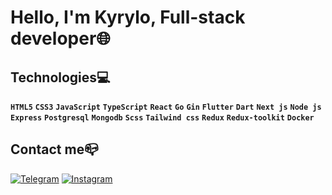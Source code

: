 # **Hello, I'm Kyrylo, Full-stack developer🌐**

## Technologies💻
 **`HTML5`** **`CSS3`** **`JavaScript`** **`TypeScript`** **`React`** **`Go`** **`Gin`** **`Flutter`** **`Dart`** **`Next js`** **`Node js`** **`Express`** **`Postgresql`** **`Mongodb`** **`Scss`** **`Tailwind css`** **`Redux`** **`Redux-toolkit`** **`Docker`**
## Contact me📪<br />
[![Telegram](https://img.shields.io/badge/-Telegram-090909?style=for-the-badge&logo=telegram&logoColor=27A0D9)](https://t.me/xenoniiii)
[![Instagram](https://img.shields.io/badge/-Instagram-090909?style=for-the-badge&logo=instagram&logoColor=B4068E)](https://www.instagram.com/xenoniiii/)
